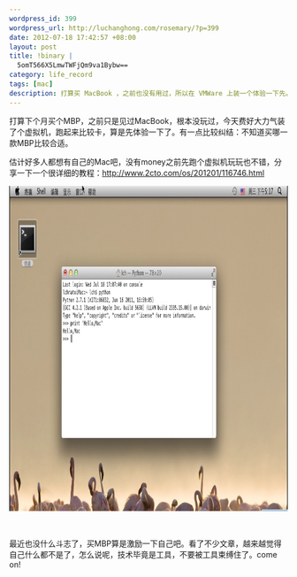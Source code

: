 ```yaml
--- 
wordpress_id: 399
wordpress_url: http://luchanghong.com/rosemary/?p=399
date: 2012-07-18 17:42:57 +08:00
layout: post
title: !binary |
  5omT566X5LmwTWFjQm9va1Bybw==
category: life_record 
tags: [mac]
description: 打算买 MacBook ，之前也没有用过，所以在 VMWare 上装一个体验一下先。
---
```

打算下个月买个MBP，之前只是见过MacBook，根本没玩过，今天费好大力气装了个虚拟机，跑起来比较卡，算是先体验一下了。有一点比较纠结：不知道买哪一款MBP比较合适。

估计好多人都想有自己的Mac吧，没有money之前先跑个虚拟机玩玩也不错，分享一下一个很详细的教程：<a href="http://www.2cto.com/os/201201/116746.html">http://www.2cto.com/os/201201/116746.html</a>

<a href="/upload/2012/07/20120718171748.jpg"><img class="alignnone size-full wp-image-401" title="20120718171748" src="/upload/2012/07/20120718171748.jpg" alt="" width="1028" height="588" /></a>

&nbsp;

最近也没什么斗志了，买MBP算是激励一下自己吧。看了不少文章，越来越觉得自己什么都不是了，怎么说呢，技术毕竟是工具，不要被工具束缚住了。come on!
